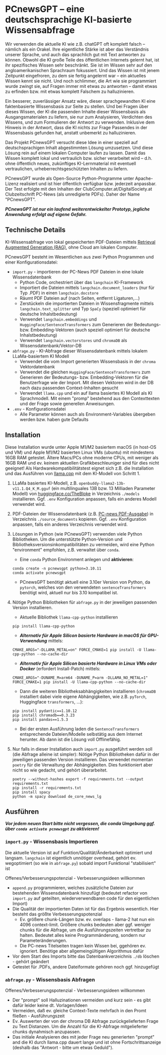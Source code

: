 # PCnewsGPT – eine deutschsprachige KI-basierte Wissensabfrage

Wir verwenden die aktuelle KI wie z.B. chatGPT oft komplett falsch – nämlich als ein Orakel. Ihre eigentliche Stärke ist aber das Verständnis unserer Sprache, und auch das sprachlich gut mit Text antworten zu können. Obwohl die KI große Teile des öffentlichen Internets gelernt hat, ist ihr spezifisches Wissen sehr beschränkt. Sie ist im Wissen sehr auf den angloamerikanischen Sprachraum fokussiert. Und das Wissen ist mit jenem Zeitpunkt eingefroren, zu dem sie fertig angelernt war – ein aktuelles Wissen kennt sie nicht. Und noch schlimmer, die Art wie sie programmiert wurde zwingt sie, auf Fragen immer mit etwas zu antworten – damit etwas zu erfinden bzw. mit etwas komplett Falschem zu halluzinieren.

Ein besserer, zuverlässiger Ansatz wäre, dieser sprachgewandten KI eine faktenbasierte Wissensbasis zur Seite zu stellen. Und bei Fragen über dieses Wissen, der KI die passenden Inhalte dieser Wissensbasis als Ausgangsmaterialen zu liefern, sie nur zum Analysieren, Verdichten des Wissens, und zum Formulieren der Antwort zu verwenden. Inklusive dem Hinweis in der Antwort, dass die KI nichts zur Frage Passendes in der Wissensbasis gefunden hat, anstatt unbemerkt zu halluzinieren.

Das Projekt PCnewsGPT versucht diese Idee in einer speziell auf deutschsprachigen Inhalt abgestimmten Lösung umzusetzen. Und diese Lösung rein auf einem lokalen Computer laufen zu lassen. Damit das Wissen komplett lokal und vertraulich bzw. sicher verarbeitet wird – d.h. ohne öffentlich neues, zukünftiges KI-Lernmaterial mit eventuell vertraulichen, urheberrechtsgeschützten Inhalten zu liefern. 

PCnewsGPT wurde als Open-Source Python-Programme unter Apache-Lizenz realisiert und ist hier öffentlich verfügbar bzw. jederzeit anpassbar. Der Test erfolgte mit den Inhalten der ClubComputer.at/DigitalSociety.at Clubzeitschrift PC-News (als unredigierte PDFs). Daher der Name "PCnewsGPT".

***PCnewsGPT ist nur ein laufend weiterentwickelter Prototyp, jegliche Anwendung erfolgt auf eigene Gefahr.***

## Technische Details

KI-Wissensabfrage von lokal gespeicherten PDF-Dateien mittels [Retrieval Augmented Generation (RAG)](https://www.promptingguide.ai/techniques/rag), ohne Cloud am lokalen Computer.

PCnewsGPT besteht im Wesentlichen aus zwei Python Programmen und einer Konfigurationsdatei:

+ `import.py` - importieren der PC-News PDF Dateien in eine lokale Wissensdatenbank
  + Python Code, orchestriert über das `langchain` KI-Framework
  + Importiert die Dateien mittels `langchain.document_loaders` (nur für Typ .PDF) in einen `langchain.docstore`
  + Räumt PDF Dateien auf (nach Seiten, entfernt Ligaturen,...)
  + Zerstückeln die importierten Dateien in Wissensfragmente mittels `langchain.text_splitter` und Typ `SpaCy` (speziell optimiert für deutsche Inhalstbedeutung)
  + Verwendet `langchain.embeddings` und `HuggingFace/SentenceTransformers` zum Generieren der Bedeutungs- bzw. Embedding-Vektoren (auch speziell optimiert für deutsche Inhalstbedeutung)
  + Verwendet `langchain.vectorstores` und `chromaDB` als Wissensdatenbank/Vektor-DB
+ `abfrage.py` - KI-Abfrage dieser Wissensdatenbank mittels lokalem LLaMa-basiertem KI Modell
  + Verwendet die vom Import generierten Wissensbasis in der `chroma` Vektordatenbank
  + Verwendet die gleichen `HuggingFace/SentenceTransformers` zum Generieren der Bedeutungs- bzw. Embedding-Vektoren für die Benutzerfrage wie der Import. Mit diesen Vektoren wird in der DB nach dazu passenden Context-Inhalten gesucht
  + Verwendet `llama.cpp` und ein auf llama basiertes KI Modell als KI Sprachmodell. Mit einem "promp" bestehend aus den Contexttexten und der Frage sowie generellen Anweisungen.
+ `.env` - Konfigurationsdatei
  + Alle Parameter können auch als Environment-Variables übergeben werden bzw. haben gute Defaults

## Installation

Diese Installation wurde unter Apple M1/M2 basiertem macOS (in host-OS und VM) und Apple M1/M2 basierten Linux VMs (ubuntu) mit mindestens 16GB RAM getestet. Ältere Macs/PCs ohne moderne CPUs, mit weniger als 16GB RAM und ev. keinem aktuellen Grafikbeschleuniger sind für dies nicht geeignet! Als Hardwarekompatibilitätstest eignet sich z.B. die Installation und das Ausführen von [llama.cpp](https://github.com/ggerganov/llama.cpp) mit dem KI-Modell von Schritt 1.

1. LLaMa basiertes KI-Modell, z.B. `openbuddy-llama2-13b-v11.1.Q4_K_M.gguf` (ein multilinguales 13B bzw. 13 Milliaden Parameter Modell) von [huggingface.co/TheBloke](https://huggingface.co/TheBloke) in Verzeichnis `./models` installieren. Ggf. `.env` Konfiguration anpassen, falls ein anderes Modell verwendet wird.

2. PDF-Dateien der Wissensdatenbank (z.B. [PC-news PDF-Ausgabe](http://d.pcnews.at/_pdf/n178.pdf)) in Verzeichnis `./source_documents` kopieren. Ggf. `.env` Konfiguration anpassen, falls ein anderes Verzeichnis verwendet wird.

3. Lösungen in Python (wie PCnewsGPT) verwenden viele Python Bibliotheken. Um die unterstützte Python-Version und Bibliotheksversionsinkompatibilitäten zu vermeiden, wird eine Python "environment" empfohlen, z.B. verwaltet über `conda`.

    + Eine `conda` Python Environment anlegen und **aktivieren**:

    ```shell
    conda create -n pcnewsgpt python=3.10.11 
    conda activate pcnewsgpt
    ```

    + PCnewsGPT benötigt aktuell eine 3.10er Version von Python, da `pytorch`, welches von den verwendeten `sentenceTransformers` benötigt wird, aktuell nur bis 3.10 kompatibel ist.

4. Nötige Python Bibliotheken für `abfrage.py` in der jeweiligen passenden Version installieren.

    + Aktuelle Bibliothek `llama-cpp-python` installieren

    ```shell
    pip install llama-cpp-python
    ```

    + ***Alternativ für Apple Silicon basierte Hardware in macOS für GPU-Verwendung*** mittels:

    ```shell
    CMAKE_ARGS="-DLLAMA_METAL=on" FORCE_CMAKE=1 pip install -U llama-cpp-python --no-cache-dir
    ```

    + ***Alternativ für Apple Silicon basierte Hardware in Linux VMs oder Docker*** (erfordert Install-Patch) mittels:

    ```shell
    CMAKE_ARGS="-DUNAME_M=arm64 -DUNAME_P=arm -DLLAMA_NO_METAL=1" FORCE_CMAKE=1 pip install -U llama-cpp-python --no-cache-dir
    ```

    + Dann die weiteren Bibliotheksabhängigkeiten installieren (`chromaDB` installiert dabei viele eigene Abhängigkeiten, wie z.B. `pyTorch`, Huggingface `transformers`, ...):

    ```shell
    pip install pydantic==1.10.12
    pip install chromadb==0.3.23
    pip install pandas==1.5.3
    ```

    + Bei der ersten Ausführung laden die `SentenceTransformers` entsprechende Dateien/Modelle selbstätig aus dem Internet herunter. Ab dann ist die Lösung voll Offlinefähig.

5. Nur falls in dieser Installation auch `import.py` ausgeführt werden soll (die Abfrage alleine ist simpler): Nötige Python Bibliotheken dafür in der jeweiligen passenden Version installieren. Das verwendet momentan `poetry` für die Verwaltung der Abhängigkeiten. Dies funktioniert aber nicht so wie gedacht, und gehört überarbeitet.

    ```shell
    poetry --without-hashes export -f requirements.txt --output requirements.txt
    pip install -r requirements.txt
    pip install spacy
    python -m spacy download de_core_news_lg
    ```

## Ausführen

***Vor jedem neuen Start bitte nicht vergessen, die conda Umgebung ggf. über `conda activate pcnewsgpt` zu aktivieren!***

### `import.py` - Wissensbasis Importieren

Die aktuelle Version ist auf Funktion/Qualität/Änderbarkeit optimiert und langsam. `langchain` ist eigentlich unnötiger overhead, gehört ev. wegoptimiert (so wie in `abfrage.py`) sobald import Funktional "stabilisiert" ist

Offenes/Verbesserungspotenzial - Verbesserungsideen willkommen

+ `append.py` programmieren, welches zusätzliche Dateien zur bestehenden Wissensdatenbank hinzufügt (bedeutet refactor von `import.py` auf geteilten, wiederverwendbaren code für den eigentlichen Import)
+ Die Qualität der importierten Daten ist für das Ergebnis wesentlich. Hier besteht das größte Verbesserungspotenzial
  + Ev. größere chunk-Längen bzw. ev. overlaps - llama-2 hat nun ein 4096 context-limit. Größere chunks bedeuten aber ggf. weniger chunks für die Abfrage, um die Ausführungszeiten vertretbar zu halten. Bedeutet alles keine Programmänderung, sondern nur Parameteränderungen.
  + Die PC-news Titelseiten tragen kein Wissen bei, ggehören ev. ignoriert. Benötige aber allgemeingültigen Algorithmus dafür
+ Vor dem Start des Imports bitte das Datenbankverzeichnis `./db` löschen - gehört geändert
+ Getestet für .PDFs, andere Dateiformate gehören noch ggf. hinzugefügt

### `abfrage.py` - Wissensbasis Abfragen

Offenes/Verbesserungspotenzial - Verbesserungsideen willkommen

+ Der "prompt" soll Halluzinationen vermeiden und kurz sein - es gibt dafür leider keine dt. Vorlagen/Ideen
+ Vermeiden, daß ev. gleiche Context-Texte mehrfach in den Promt fließen - Ausführungszeit
+ Ev. Auswerten der von der chroma DB Abfrage zurückgelieferten Frage zu Text Distanzen. Um die Anzahl für die KI-Abfrage mitgelieferter chunks dynahmisch anzupassen.
+ Das initiale Analysieren des mit jeder Frage neu generierten "prompt" and die KI durch llama.cpp dauert lange und ist ohne Fortschrittsanzeige (deshalb das "Antwort - bitte um etwas Geduld").
